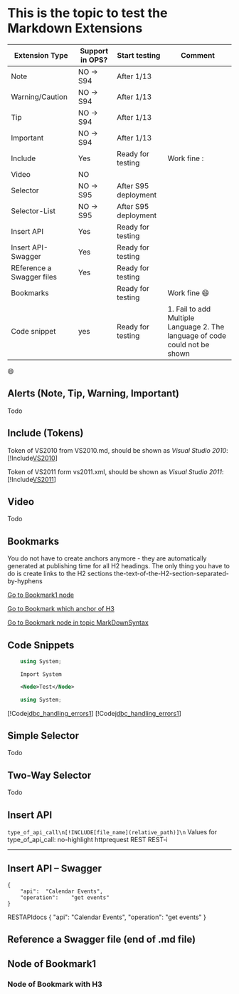 # This is the topic to test the Markdown Extensions

Extension Type | Support in OPS? | Start testing   | Comment
---------------|-----------------|-----------------|--------
Note           |NO -> S94        |After 1/13       |   
Warning/Caution|NO -> S94        |After 1/13       |   
Tip            |NO -> S94        |After 1/13       |   
Important      |NO -> S94        |After 1/13       |   
Include        |Yes              |Ready for testing|Work fine :
Video          |NO               |                 |   
Selector       |NO -> S95        |After S95 deployment|   
Selector-List  |NO -> S95        |After S95 deployment|
Insert API     |Yes              |Ready for testing|  
Insert API-Swagger|Yes              |Ready for testing|  
REference a Swagger files|Yes| Ready for testing|
Bookmarks|  | Ready for testing| Work fine :smile:
Code snippet|yes|Ready for testing|1. Fail to add Multiple Language 2. The language of code could not be shown

:smile:
## Alerts (Note, Tip, Warning, Important)
Todo
## Include (Tokens)
Token of VS2010 from VS2010.md, should be shown as *Visual Studio 2010*: [!Include[VS2010](Tokens\VS2010.md)]

Token of VS2011 form vs2011.xml, should be shown as *Visual Studio 2011*: [!Include[VS2011](Tokens\VS2011.XML)]

## Video
Todo
## Bookmarks
You do not have to create anchors anymore - they are automatically generated at publishing time for all H2 headings. The only thing you have to do is create links to the H2 sections
the-text-of-the-H2-section-separated-by-hyphens

[Go to Bookmark1 node](#Node-of-Bookmark1)

[Go to Bookmark which anchor of H3 ](#Node-of-Bookmark-with-H3)

[Go to Bookmark node in topic MarkDownSyntax](MarkDownSyntax.md#BookMark-Node-End2)


## Code Snippets
```C#
    using System;
```
```VB
    Import System
```


```XML
    <Node>Test</Node>
```


```C#
    using System;
```

[!Code[jdbc_handling_errors1](CodeSnippet\jdbc_handling_errors1\Java\jdbc_handling_errors1.java)]
[!Code[jdbc_handling_errors1](CodeSnippet\jdbc_handling_errors1\VB\jdbc_handling_errors1.vb)]

## Simple Selector
Todo
## Two-Way Selector
Todo
## Insert API
```type_of_api_call\n[!INCLUDE[file_name](relative_path)]\n```
Values for type_of_api_call:
    no-highlight
    httprequest
    REST
    REST-i
 
 
*** 
 

## Insert API – Swagger

```RESTAPIdocs
{
    "api":  "Calendar Events",
    "operation":    "get events"
}
``` 


RESTAPIdocs
{
    "api":  "Calendar Events",
    "operation":    "get events"
} 


## Reference a Swagger file (end of .md file)

## Node of Bookmark1 
### Node of Bookmark with H3
